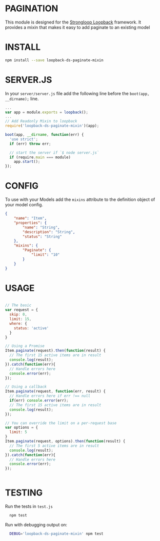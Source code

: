 PAGINATION
=============

This module is designed for the [Strongloop Loopback](https://github.com/strongloop/loopback) framework.
It provides a mixin that makes it easy to add paginate to an existing model

INSTALL
=============

```bash
npm install --save loopback-ds-paginate-mixin
```

SERVER.JS
=============

In your `server/server.js` file add the following line before the
`boot(app, __dirname);` line.

```javascript
...
var app = module.exports = loopback();
...
// Add Readonly Mixin to loopback
require('loopback-ds-paginate-mixin')(app);

boot(app, __dirname, function(err) {
  'use strict';
  if (err) throw err;

  // start the server if `$ node server.js`
  if (require.main === module)
    app.start();
});
```

CONFIG
=============

To use with your Models add the `mixins` attribute to the definition object of your model config.

```json
{
    "name": "Item",
    "properties": {
        "name": "String",
        "description": "String",
        "status": "String"
    },
    "mixins": {
        "Paginate": {
            "limit": "10"
        }
    }
}
```

USAGE
=============

```javascript

// The basic 
var request = {
  skip: 0,
  limit: 15,
  where: {
    status: 'active'
  }
}

// Using a Promise
Item.paginate(request).then(function(result) {
  // The first 15 active items are in result
  console.log(result);
}).catch(function(err){
  // Handle errors here
  console.error(err);
});

// Using a callback
Item.paginate(request, function(err, result) {
  // Handle errors here if err !== null
  if(err) console.error(err);
  // The first 15 active items are in result
  console.log(result);
});

// You can override the limit on a per-request base
var options = {
  limit: 5
}
Item.paginate(request, options).then(function(result) {
  // The first 5 active items are in result
  console.log(result);
}).catch(function(err){
  // Handle errors here
  console.error(err);
});
   
```

TESTING
=============

Run the tests in `test.js`

```bash
  npm test
```

Run with debugging output on:

```bash
  DEBUG='loopback-ds-paginate-mixin' npm test
```
